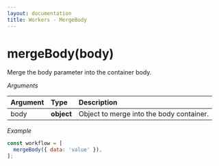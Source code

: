 ```yaml
---
layout: documentation
title: Workers - MergeBody
---
```


# mergeBody(body)

Merge the body parameter into the container body.

_Arguments_

| Argument | Type       | Description                              |
| :------- | :--------- | :--------------------------------------- |
| body     | **object** | Object to merge into the body container. |

_Example_

```js
const workflow = [
  mergeBody({ data: 'value' }),
];
```
